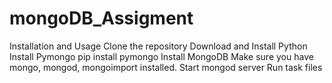 # mongoDB_Assigment

Installation and Usage
Clone the repository
Download and Install Python
Install Pymongo
pip install pymongo
Install MongoDB
Make sure you have mongo, mongod, mongoimport installed.
Start mongod server
Run task files
